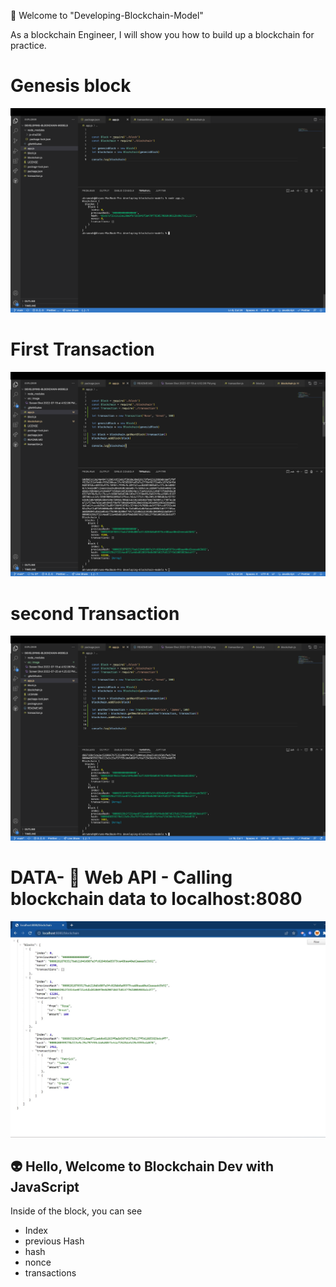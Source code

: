 🤟 Welcome to "Developing-Blockchain-Model"

As a blockchain Engineer, I will show you how to build up a blockchain for practice.

# Genesis block

![Intro](https://github.com/ahrumnoh/developing-blockchain-models/blob/main/src/image/Screen%20Shot%202022-07-19%20at%204.52.06%20PM.png)

# First Transaction

![Second](https://github.com/ahrumnoh/developing-blockchain-models/blob/main/src/image/Screen%20Shot%202022-07-25%20at%204.25.02%20PM.png)

# second Transaction

![Second](https://github.com/ahrumnoh/developing-blockchain-models/blob/main/src/image/Screen%20Shot%202022-07-26%20at%2012.32.43%20PM.png)



# DATA- 🔶 Web API - Calling blockchain data to localhost:8080

![API](<https://github.com/ahrumnoh/developing-blockchain-models/blob/main/src/image/Screenshot%20(434).jpg?raw=true>)

## 👽 Hello, Welcome to Blockchain Dev with JavaScript

Inside of the block, you can see

- Index
- previous Hash
- hash
- nonce
- transactions
